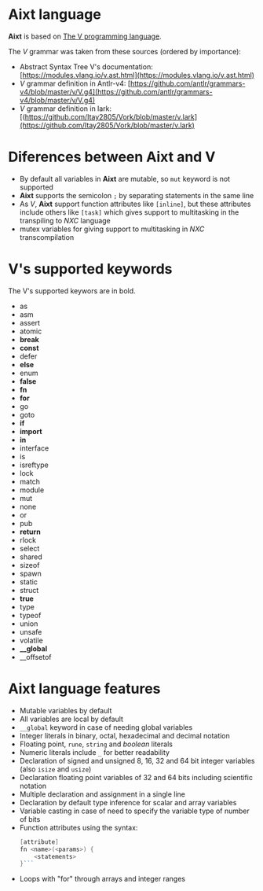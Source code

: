 # Aixt language
**Aixt** is based on [The V programming language](https://vlang.io/).

The _V_ grammar was taken from these sources (ordered by importance):
- Abstract Syntax Tree V's documentation: [https://modules.vlang.io/v.ast.html](https://modules.vlang.io/v.ast.html)
- _V_ grammar definition in Antlr-v4:     [https://github.com/antlr/grammars-v4/blob/master/v/V.g4](https://github.com/antlr/grammars-v4/blob/master/v/V.g4)
- _V_ grammar definition in lark:         [(https://github.com/Itay2805/Vork/blob/master/v.lark](https://github.com/Itay2805/Vork/blob/master/v.lark)

# Diferences between Aixt and V
- By default all variables in **Aixt** are mutable, so `mut` keyword is not supported
- **Aixt** supports the semicolon `;` by separating statements in the same line
- As _V_, **Aixt** support function attributes like `[inline]`, but these attributes include others like `[task]` which gives support to multitasking in the transpiling to _NXC_ language
- mutex variables for giving support to multitasking in _NXC_ transcompilation

# V's supported keywords
The V's supported keywors are in bold.
- as
- asm
- assert
- atomic
- **break**
- **const**
- defer
- **else**
- enum
- **false**
- **fn**
- **for**
- go
- goto
- **if**
- **import**
- **in**
- interface
- is
- isreftype
- lock
- match
- module
- mut
- none
- or
- pub
- **return**
- rlock
- select
- shared
- sizeof
- spawn
- static
- struct
- **true**
- type
- typeof
- union
- unsafe
- volatile
- **__global**
- __offsetof

# Aixt language features
- Mutable variables by default
- All variables are local by default
- `__global` keyword in case of needing global variables
- Integer literals in binary, octal, hexadecimal and decimal notation
- Floating point, `rune`, `string` and _boolean_ literals
- Numeric literals include `_` for better readability
- Declaration of signed and unsigned 8, 16, 32 and 64 bit integer variables (also `isize` and `usize`)
- Declaration floating point variables of 32 and 64 bits including scientific notation
- Multiple declaration and assignment in a single line
- Declaration by default type inference for scalar and array variables
- Variable casting in case of need to specify the variable type of number of bits
- Function attributes using the syntax: 
    ```go
    [attribute] 
    fn <name>(<params>) {
        <statements>
    }```
- Loops with "for" through arrays and integer ranges